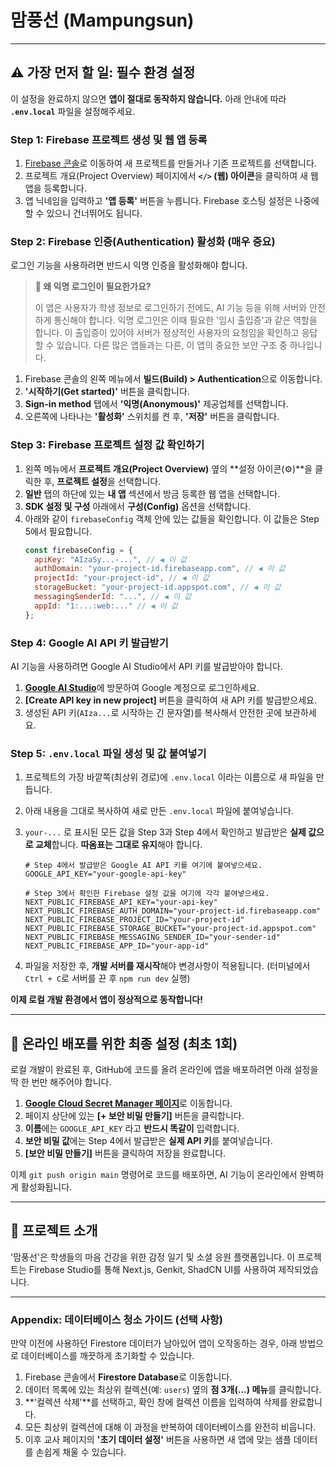 # 맘풍선 (Mampungsun)

---
## ⚠️ 가장 먼저 할 일: 필수 환경 설정

이 설정을 완료하지 않으면 **앱이 절대로 동작하지 않습니다.** 아래 안내에 따라 **`.env.local`** 파일을 설정해주세요.

### **Step 1: Firebase 프로젝트 생성 및 웹 앱 등록**

1.  [Firebase 콘솔](https://console.firebase.google.com/)로 이동하여 새 프로젝트를 만들거나 기존 프로젝트를 선택합니다.
2.  프로젝트 개요(Project Overview) 페이지에서 **`</>` (웹) 아이콘**을 클릭하여 새 웹 앱을 등록합니다.
3.  앱 닉네임을 입력하고 **'앱 등록'** 버튼을 누릅니다. Firebase 호스팅 설정은 나중에 할 수 있으니 건너뛰어도 됩니다.

### **Step 2: Firebase 인증(Authentication) 활성화 (매우 중요)**

로그인 기능을 사용하려면 반드시 익명 인증을 활성화해야 합니다.

> **🤔 왜 익명 로그인이 필요한가요?**
>
> 이 앱은 사용자가 학생 정보로 로그인하기 전에도, AI 기능 등을 위해 서버와 안전하게 통신해야 합니다. 익명 로그인은 이때 필요한 '임시 출입증'과 같은 역할을 합니다. 이 출입증이 있어야 서버가 정상적인 사용자의 요청임을 확인하고 응답할 수 있습니다. 다른 많은 앱들과는 다른, 이 앱의 중요한 보안 구조 중 하나입니다.

1.  Firebase 콘솔의 왼쪽 메뉴에서 **빌드(Build) > Authentication**으로 이동합니다.
2.  **'시작하기(Get started)'** 버튼을 클릭합니다.
3.  **Sign-in method** 탭에서 **'익명(Anonymous)'** 제공업체를 선택합니다.
4.  오른쪽에 나타나는 **'활성화'** 스위치를 켠 후, **'저장'** 버튼을 클릭합니다.

### **Step 3: Firebase 프로젝트 설정 값 확인하기**

1.  왼쪽 메뉴에서 **프로젝트 개요(Project Overview)** 옆의 **설정 아이콘(⚙️)**을 클릭한 후, **프로젝트 설정**을 선택합니다.
2.  **일반** 탭의 하단에 있는 **내 앱** 섹션에서 방금 등록한 웹 앱을 선택합니다.
3.  **SDK 설정 및 구성** 아래에서 **구성(Config)** 옵션을 선택합니다.
4.  아래와 같이 `firebaseConfig` 객체 안에 있는 값들을 확인합니다. 이 값들은 Step 5에서 필요합니다.
    ```javascript
    const firebaseConfig = {
      apiKey: "AIzaSy...-...", // ◀ 이 값
      authDomain: "your-project-id.firebaseapp.com", // ◀ 이 값
      projectId: "your-project-id", // ◀ 이 값
      storageBucket: "your-project-id.appspot.com", // ◀ 이 값
      messagingSenderId: "...", // ◀ 이 값
      appId: "1:...:web:..." // ◀ 이 값
    };
    ```

### **Step 4: Google AI API 키 발급받기**

AI 기능을 사용하려면 Google AI Studio에서 API 키를 발급받아야 합니다.

1.  [**Google AI Studio**](https://aistudio.google.com/app/apikey)에 방문하여 Google 계정으로 로그인하세요.
2.  **[Create API key in new project]** 버튼을 클릭하여 새 API 키를 발급받으세요.
3.  생성된 API 키(`AIza...`로 시작하는 긴 문자열)를 복사해서 안전한 곳에 보관하세요.

### **Step 5: `.env.local` 파일 생성 및 값 붙여넣기**

1.  프로젝트의 가장 바깥쪽(최상위 경로)에 `.env.local` 이라는 이름으로 새 파일을 만듭니다.
2.  아래 내용을 그대로 복사하여 새로 만든 `.env.local` 파일에 붙여넣습니다.
3.  `your-...` 로 표시된 모든 값을 Step 3과 Step 4에서 확인하고 발급받은 **실제 값으로 교체**합니다. **따옴표는 그대로 유지**해야 합니다.

    ```
    # Step 4에서 발급받은 Google AI API 키를 여기에 붙여넣으세요.
    GOOGLE_API_KEY="your-google-api-key"

    # Step 3에서 확인한 Firebase 설정 값을 여기에 각각 붙여넣으세요.
    NEXT_PUBLIC_FIREBASE_API_KEY="your-api-key"
    NEXT_PUBLIC_FIREBASE_AUTH_DOMAIN="your-project-id.firebaseapp.com"
    NEXT_PUBLIC_FIREBASE_PROJECT_ID="your-project-id"
    NEXT_PUBLIC_FIREBASE_STORAGE_BUCKET="your-project-id.appspot.com"
    NEXT_PUBLIC_FIREBASE_MESSAGING_SENDER_ID="your-sender-id"
    NEXT_PUBLIC_FIREBASE_APP_ID="your-app-id"
    ```
4. 파일을 저장한 후, **개발 서버를 재시작**해야 변경사항이 적용됩니다. (터미널에서 `Ctrl + C`로 서버를 끈 후 `npm run dev` 실행)

**이제 로컬 개발 환경에서 앱이 정상적으로 동작합니다!**

---

## 🚀 온라인 배포를 위한 최종 설정 (최초 1회)

로컬 개발이 완료된 후, GitHub에 코드를 올려 온라인에 앱을 배포하려면 아래 설정을 딱 한 번만 해주어야 합니다.

1.  [**Google Cloud Secret Manager 페이지**](https://console.cloud.google.com/security/secret-manager)로 이동합니다.
2.  페이지 상단에 있는 **[+ 보안 비밀 만들기]** 버튼을 클릭합니다.
3.  **이름**에는 `GOOGLE_API_KEY` 라고 **반드시 똑같이** 입력합니다.
4.  **보안 비밀 값**에는 Step 4에서 발급받은 **실제 API 키**를 붙여넣습니다.
5.  **[보안 비밀 만들기]** 버튼을 클릭하여 저장을 완료합니다.

이제 `git push origin main` 명령어로 코드를 배포하면, AI 기능이 온라인에서 완벽하게 활성화됩니다.

---

## 📖 프로젝트 소개

'맘풍선'은 학생들의 마음 건강을 위한 감정 일기 및 소셜 응원 플랫폼입니다. 이 프로젝트는 Firebase Studio를 통해 Next.js, Genkit, ShadCN UI를 사용하여 제작되었습니다.

---
### **Appendix: 데이터베이스 청소 가이드 (선택 사항)**
만약 이전에 사용하던 Firestore 데이터가 남아있어 앱이 오작동하는 경우, 아래 방법으로 데이터베이스를 깨끗하게 초기화할 수 있습니다.

1.  Firebase 콘솔에서 **Firestore Database**로 이동합니다.
2.  데이터 목록에 있는 최상위 컬렉션(예: `users`) 옆의 **점 3개(...) 메뉴**를 클릭합니다.
3.  **'컬렉션 삭제'**를 선택하고, 확인 창에 컬렉션 이름을 입력하여 삭제를 완료합니다.
4.  모든 최상위 컬렉션에 대해 이 과정을 반복하여 데이터베이스를 완전히 비웁니다.
5.  이후 교사 페이지의 **'초기 데이터 설정'** 버튼을 사용하면 새 앱에 맞는 샘플 데이터를 손쉽게 채울 수 있습니다.
